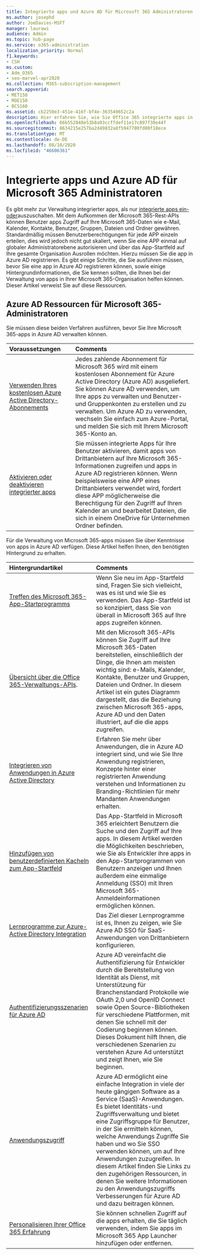 ```yaml
---
title: Integrierte apps und Azure AD für Microsoft 365 Administratoren
ms.author: josephd
author: JoeDavies-MSFT
manager: laurawi
audience: Admin
ms.topic: hub-page
ms.service: o365-administration
localization_priority: Normal
f1.keywords:
- CSH
ms.custom:
- Adm_O365
- seo-marvel-apr2020
ms.collection: M365-subscription-management
search.appverid:
- MET150
- MOE150
- BCS160
ms.assetid: cb2250e3-451e-416f-bf4e-363549652c2a
description: Hier erfahren Sie, wie Sie Office 365 integrierte apps in Azure AD registrieren und verwalten können, sodass App-Autorisierungen auf globaler Administratorebene möglich sind.
ms.openlocfilehash: 66b552848e53b8a93ccffdef11e17c897f30e44f
ms.sourcegitcommit: 8634215e257ba2d49832a8f5947700fd00f18ece
ms.translationtype: MT
ms.contentlocale: de-DE
ms.lasthandoff: 08/10/2020
ms.locfileid: "46606361"
---
```

# <a name="integrated-apps-and-azure-ad-for-microsoft-365-administrators"></a>Integrierte apps und Azure AD für Microsoft 365 Administratoren

Es gibt mehr zur Verwaltung integrierter apps, als nur [integrierte apps ein-oder](https://support.office.com/article/7e453a40-66df-44ab-92a1-96786cb7fb34#__toc379982114)auszuschalten. Mit dem Aufkommen der Microsoft 365-Rest-APIs können Benutzer apps Zugriff auf Ihre Microsoft 365-Daten wie e-Mail, Kalender, Kontakte, Benutzer, Gruppen, Dateien und Ordner gewähren. Standardmäßig müssen Benutzerberechtigungen für jede APP einzeln erteilen, dies wird jedoch nicht gut skaliert, wenn Sie eine APP einmal auf globaler Administratorebene autorisieren und über das App-Startfeld auf Ihre gesamte Organisation Ausrollen möchten. Hierzu müssen Sie die app in Azure AD registrieren. Es gibt einige Schritte, die Sie ausführen müssen, bevor Sie eine app in Azure AD registrieren können, sowie einige Hintergrundinformationen, die Sie kennen sollten, die Ihnen bei der Verwaltung von apps in Ihrer Microsoft 365-Organisation helfen können. Dieser Artikel verweist Sie auf diese Ressourcen.
  
## <a name="azure-ad-resources-for-microsoft-365-admins"></a>Azure AD Ressourcen für Microsoft 365-Administratoren

Sie müssen diese beiden Verfahren ausführen, bevor Sie Ihre Microsoft 365-apps in Azure AD verwalten können.
  
|**Voraussetzungen**|**Comments**|
|:-----|:-----|
|[Verwenden Ihres kostenlosen Azure Active Directory-Abonnements](https://docs.microsoft.com/microsoft-365/compliance/use-your-free-azure-ad-subscription-in-office-365) <br/> |Jedes zahlende Abonnement für Microsoft 365 wird mit einem kostenlosen Abonnement für Azure Active Directory (Azure AD) ausgeliefert. Sie können Azure AD verwenden, um Ihre apps zu verwalten und Benutzer-und Gruppenkonten zu erstellen und zu verwalten. Um Azure AD zu verwenden, wechseln Sie einfach zum Azure-Portal, und melden Sie sich mit Ihrem Microsoft 365-Konto an.  <br/> |
|[Aktivieren oder deaktivieren integrierter apps](https://support.office.com/article/7e453a40-66df-44ab-92a1-96786cb7fb34#__toc379982114) <br/> |Sie müssen integrierte Apps für Ihre Benutzer aktivieren, damit apps von Drittanbietern auf Ihre Microsoft 365-Informationen zugreifen und apps in Azure AD registrieren können. Wenn beispielsweise eine APP eines Drittanbieters verwendet wird, fordert diese APP möglicherweise die Berechtigung für den Zugriff auf Ihren Kalender an und bearbeitet Dateien, die sich in einem OneDrive für Unternehmen Ordner befinden.  <br/> |
   
Für die Verwaltung von Microsoft 365-apps müssen Sie über Kenntnisse von apps in Azure AD verfügen. Diese Artikel helfen Ihnen, den benötigten Hintergrund zu erhalten.
  
|**Hintergrundartikel**|**Comments**|
|:-----|:-----|
|[Treffen des Microsoft 365-App-Startprogramms](https://support.microsoft.com/office/meet-the-microsoft-365-app-launcher-79f12104-6fed-442f-96a0-eb089a3f476a) <br/> |Wenn Sie neu im App-Startfeld sind, Fragen Sie sich vielleicht, was es ist und wie Sie es verwenden. Das App-Startfeld ist so konzipiert, dass Sie von überall in Microsoft 365 auf Ihre apps zugreifen können.  <br/> |
|[Übersicht über die Office 365-Verwaltungs-APIs](https://docs.microsoft.com/office/office-365-management-api/office-365-management-apis-overview). <br/> |Mit den Microsoft 365-APIs können Sie Zugriff auf Ihre Microsoft 365-Daten bereitstellen, einschließlich der Dinge, die Ihnen am meisten wichtig sind: e-Mails, Kalender, Kontakte, Benutzer und Gruppen, Dateien und Ordner. In diesem Artikel ist ein gutes Diagramm dargestellt, das die Beziehung zwischen Microsoft 365-apps, Azure AD und den Daten illustriert, auf die die apps zugreifen.  <br/> |
|[Integrieren von Anwendungen in Azure Active Directory](https://docs.microsoft.com/azure/active-directory/develop/quickstart-v1-add-azure-ad-app) <br/> | Erfahren Sie mehr über Anwendungen, die in Azure AD integriert sind, und wie Sie Ihre Anwendung registrieren, Konzepte hinter einer registrierten Anwendung verstehen und Informationen zu Branding-Richtlinien für mehr Mandanten Anwendungen erhalten.  <br/> |
|[Hinzufügen von benutzerdefinierten Kacheln zum App-Startfeld](https://docs.microsoft.com/office365/admin/manage/customize-the-app-launcher)  <br/> |Das App-Startfeld in Microsoft 365 erleichtert Benutzern die Suche und den Zugriff auf Ihre apps. In diesem Artikel werden die Möglichkeiten beschrieben, wie Sie als Entwickler ihre apps in den App-Startprogrammen von Benutzern anzeigen und Ihnen außerdem eine einmalige Anmeldung (SSO) mit Ihren Microsoft 365-Anmeldeinformationen ermöglichen können.  <br/> |
|[Lernprogramme zur Azure-Active Directory Integration](https://docs.microsoft.com/azure/active-directory/saas-apps/tutorial-list) <br/> |Das Ziel dieser Lernprogramme ist es, Ihnen zu zeigen, wie Sie Azure AD SSO für SaaS-Anwendungen von Drittanbietern konfigurieren.  <br/> |
|[Authentifizierungsszenarien für Azure AD](https://go.microsoft.com/fwlink/?LinkId=617145) <br/> |Azure AD vereinfacht die Authentifizierung für Entwickler durch die Bereitstellung von Identität als Dienst, mit Unterstützung für Branchenstandard Protokolle wie OAuth 2,0 und OpenID Connect sowie Open Source-Bibliotheken für verschiedene Plattformen, mit denen Sie schnell mit der Codierung beginnen können. Dieses Dokument hilft Ihnen, die verschiedenen Szenarien zu verstehen Azure Ad unterstützt und zeigt Ihnen, wie Sie beginnen.  <br/> |
|[Anwendungszugriff](https://docs.microsoft.com/azure/active-directory/manage-apps/what-is-access-management) <br/> |Azure AD ermöglicht eine einfache Integration in viele der heute gängigen Software as a Service (SaaS)-Anwendungen. Es bietet Identitäts-und Zugriffsverwaltung und bietet eine Zugriffsgruppe für Benutzer, in der Sie ermitteln können, welche Anwendungs Zugriffe Sie haben und wo Sie SSO verwenden können, um auf Ihre Anwendungen zuzugreifen. In diesem Artikel finden Sie Links zu den zugehörigen Ressourcen, in denen Sie weitere Informationen zu den Anwendungszugriffs Verbesserungen für Azure AD und dazu beitragen können.  <br/> |
|[Personalisieren Ihrer Office 365 Erfahrung](https://support.office.com/article/eb34a21b-52fa-4fbf-a8d5-146132242985) <br/> |Sie können schnellen Zugriff auf die apps erhalten, die Sie täglich verwenden, indem Sie apps im Microsoft 365 App Launcher hinzufügen oder entfernen.  <br/> |
   


